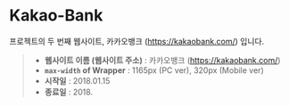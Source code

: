 # Kakao-Bank

프로젝트의 두 번째 웹사이트, 카카오뱅크 (https://kakaobank.com/) 입니다.

>- **웹사이트 이름 (웹사이트 주소)** : 카카오뱅크 (https://kakaobank.com/)
>- **`max-width` of Wrapper** : 1165px (PC ver), 320px (Mobile ver)
>- **시작일** : 2018.01.15
>- **종료일** : 2018.

